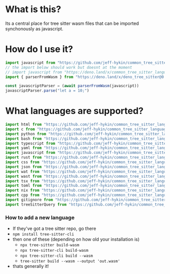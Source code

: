 # What is this?

Its a central place for tree sitter wasm files that can be imported synchonously as javascript.

# How do I use it?

```js
import javascript from "https://github.com/jeff-hykin/common_tree_sitter_languages/raw/ca9c14d7838c9578a1025fbb07afa71145e112de/main/javascript.js"
// the import below should work but doesnt at the moment
// import javascript from "https://deno.land/x/common_tree_sitter_languages@1.3.1.0/main/javascript.js"
import { parserFromWasm } from "https://deno.land/x/deno_tree_sitter@0.2.2.4/main.js"

const javascriptParser = (await parserFromWasm(javascript))
javascriptParser.parse("let a = 10;")
```

# What languages are supported?

```js
import html from "https://github.com/jeff-hykin/common_tree_sitter_languages/raw/ca9c14d7838c9578a1025fbb07afa71145e112de/main/html.js"
import c from "https://github.com/jeff-hykin/common_tree_sitter_languages/raw/ca9c14d7838c9578a1025fbb07afa71145e112de/main/c.js"
import python from "https://github.com/jeff-hykin/common_tree_sitter_languages/raw/ca9c14d7838c9578a1025fbb07afa71145e112de/main/python.js"
import bash from "https://github.com/jeff-hykin/common_tree_sitter_languages/raw/ca9c14d7838c9578a1025fbb07afa71145e112de/main/bash.js"
import typescript from "https://github.com/jeff-hykin/common_tree_sitter_languages/raw/ca9c14d7838c9578a1025fbb07afa71145e112de/main/typescript.js"
import yaml from "https://github.com/jeff-hykin/common_tree_sitter_languages/raw/ca9c14d7838c9578a1025fbb07afa71145e112de/main/yaml.js"
import javascript from "https://github.com/jeff-hykin/common_tree_sitter_languages/raw/ca9c14d7838c9578a1025fbb07afa71145e112de/main/javascript.js"
import rust from "https://github.com/jeff-hykin/common_tree_sitter_languages/raw/ca9c14d7838c9578a1025fbb07afa71145e112de/main/rust.js"
import css from "https://github.com/jeff-hykin/common_tree_sitter_languages/raw/ca9c14d7838c9578a1025fbb07afa71145e112de/main/css.js"
import json from "https://github.com/jeff-hykin/common_tree_sitter_languages/raw/ca9c14d7838c9578a1025fbb07afa71145e112de/main/json.js"
import wat from "https://github.com/jeff-hykin/common_tree_sitter_languages/raw/ca9c14d7838c9578a1025fbb07afa71145e112de/main/wat.js"
import wast from "https://github.com/jeff-hykin/common_tree_sitter_languages/raw/ca9c14d7838c9578a1025fbb07afa71145e112de/main/wast.js"
import tsx from "https://github.com/jeff-hykin/common_tree_sitter_languages/raw/ca9c14d7838c9578a1025fbb07afa71145e112de/main/tsx.js"
import toml from "https://github.com/jeff-hykin/common_tree_sitter_languages/raw/ca9c14d7838c9578a1025fbb07afa71145e112de/main/toml.js"
import nix from "https://github.com/jeff-hykin/common_tree_sitter_languages/raw/ca9c14d7838c9578a1025fbb07afa71145e112de/main/nix.js"
import cpp from "https://github.com/jeff-hykin/common_tree_sitter_languages/raw/ca9c14d7838c9578a1025fbb07afa71145e112de/main/cpp.js"
import gitignore from "https://github.com/jeff-hykin/common_tree_sitter_languages/raw/ca9c14d7838c9578a1025fbb07afa71145e112de/main/gitignore.js"
import treeSitterQuery from "https://github.com/jeff-hykin/common_tree_sitter_languages/raw/ca9c14d7838c9578a1025fbb07afa71145e112de/main/tree-sitter-query.js"
```


### How to add a new language

- If they've got a tree sitter repo, go there
- `npm install tree-sitter-cli`
- then one of these (depending on how old your installation is)
    - `npx tree-sitter build-wasm`
    - `npx tree-sitter-cli build-wasm`
    - `npx tree-sitter-cli build --wasm`
    - `tree-sitter build --wasm --output 'out.wasm'`
- thats generally it!